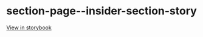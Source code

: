 # section-page--insider-section-story

[View in storybook](https://raw.githack.com/Independent-Digital-News-and-Media-Ltd/standard-pwamp-sb/PR-530-sb/index.html?path=/story/section-page--insider-section-story)
